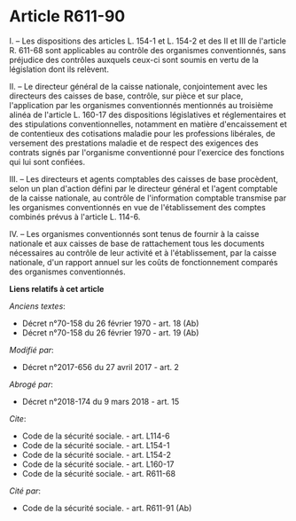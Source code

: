 # Article R611-90

I. – Les dispositions des articles L. 154-1 et L. 154-2 et des II et III de l'article R. 611-68 sont applicables au contrôle
des organismes conventionnés, sans préjudice des contrôles auxquels ceux-ci sont soumis en vertu de la législation dont ils
relèvent. 

II. – Le directeur général de la caisse nationale, conjointement avec les directeurs des caisses de base, contrôle, sur pièce
et sur place, l'application par les organismes conventionnés mentionnés au troisième alinéa de l'article L. 160-17 des
dispositions législatives et réglementaires et des stipulations conventionnelles, notamment en matière d'encaissement et de
contentieux des cotisations maladie pour les professions libérales, de versement des prestations maladie et de respect des
exigences des contrats signés par l'organisme conventionné pour l'exercice des fonctions qui lui sont confiées. 

III. – Les directeurs et agents comptables des caisses de base procèdent, selon un plan d'action défini par le directeur
général et l'agent comptable de la caisse nationale, au contrôle de l'information comptable transmise par les organismes
conventionnés en vue de l'établissement des comptes combinés prévus à l'article L. 114-6. 

IV. – Les organismes conventionnés sont tenus de fournir à la caisse nationale et aux caisses de base de rattachement tous
les documents nécessaires au contrôle de leur activité et à l'établissement, par la caisse nationale, d'un rapport annuel sur
les coûts de fonctionnement comparés des organismes conventionnés.

**Liens relatifs à cet article**

_Anciens textes_:

  - Décret n°70-158 du 26 février 1970 - art. 18 (Ab)
  - Décret n°70-158 du 26 février 1970 - art. 19 (Ab)

_Modifié par_:

  - Décret n°2017-656 du 27 avril 2017 - art. 2

_Abrogé par_:

  - Décret n°2018-174 du 9 mars 2018 - art. 15

_Cite_:

  - Code de la sécurité sociale. - art. L114-6
  - Code de la sécurité sociale. - art. L154-1
  - Code de la sécurité sociale. - art. L154-2
  - Code de la sécurité sociale. - art. L160-17
  - Code de la sécurité sociale. - art. R611-68

_Cité par_:

  - Code de la sécurité sociale. - art. R611-91 (Ab)
